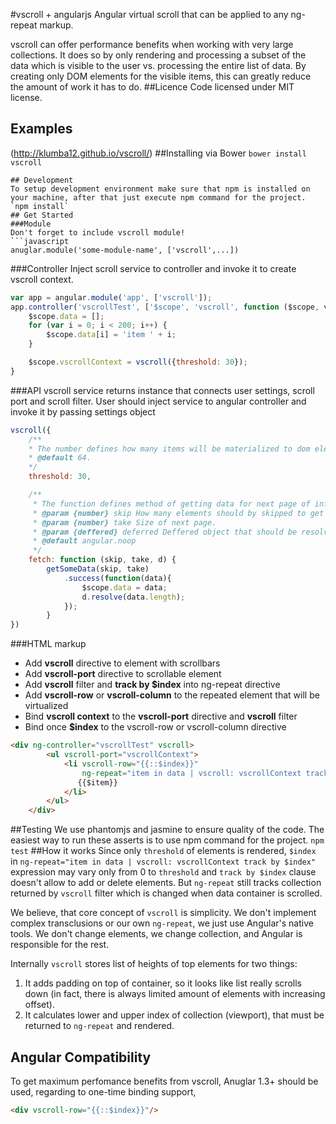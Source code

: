 #vscroll + angularjs
Angular virtual scroll that can be applied to any ng-repeat markup.

vscroll can offer performance benefits when working with very large collections. 
It does so by only rendering and processing a subset of the data which is visible to the user vs. processing the entire list of data. 
By creating only DOM elements for the visible items, this can greatly reduce the amount of work it has to do.
##Licence
Code licensed under MIT license.
## Examples
(http://klumba12.github.io/vscroll/)
##Installing via Bower
`bower install vscroll`
```
## Development
To setup development environment make sure that npm is installed on your machine, after that just execute npm command for the project.
`npm install`
## Get Started
###Module
Don't forget to include vscroll module!
```javascript
anuglar.module('some-module-name', ['vscroll',...])
```
###Controller
Inject scroll service to controller and invoke it to create vscroll context.
```javascript
var app = angular.module('app', ['vscroll']);
app.controller('vscrollTest', ['$scope', 'vscroll', function ($scope, vscroll) {
    $scope.data = [];
    for (var i = 0; i < 200; i++) {
	    $scope.data[i] = 'item ' + i;
    }

    $scope.vscrollContext = vscroll({threshold: 30});
}
```
###API
vscroll service returns instance that connects user settings, scroll port and scroll filter.
User should inject service to angular controller and invoke it by passing settings object
```javascript
vscroll({
	/**
 	* The number defines how many items will be materialized to dom elements.
 	* @default 64.
 	*/
	threshold: 30,

	/**
	 * The function defines method of getting data for next page of infinite scroll.		
	 * @param {number} skip How many elements should by skipped to get next page.
	 * @param {number} take Size of next page.
	 * @param {deffered} deferred Deffered object that should be resolved with total number of items.
	 * @default angular.noop
	 */
	fetch: function (skip, take, d) {
        getSomeData(skip, take)
          	.success(function(data){
               	$scope.data = data;
               	d.resolve(data.length);
            });
        }		
})
```
###HTML markup
* Add **vscroll** directive to element with scrollbars
* Add **vscroll-port** directive to scrollable element
* Add **vscroll** filter and **track by $index** into ng-repeat directive
* Add **vscroll-row** or **vscroll-column** to the repeated element that will be virtualized
* Bind **vscroll context** to the **vscroll-port** directive and **vscroll** filter
* Bind once **$index** to the vscroll-row or vscroll-column directive
```html
<div ng-controller="vscrollTest" vscroll>
        <ul vscroll-port="vscrollContext">
            <li vscroll-row="{{::$index}}" 
            	ng-repeat="item in data | vscroll: vscrollContext track by $index">
               {{$item}}
            </li>            
        </ul>
    </div>
```
##Testing
We use phantomjs and jasmine to ensure quality of the code.
The easiest way to run these asserts is to use npm command for the project.
`npm test`
##How it works
Since only `threshold` of elements is rendered, `$index` in 
`ng-repeat="item in data | vscroll: vscrollContext track by $index"` expression
may vary only from 0 to `threshold` 
and `track by $index` clause doesn't allow to add or delete elements.
But `ng-repeat` still tracks collection returned by `vscroll` filter
which is changed when data container is scrolled.

We believe, that core concept of `vscroll` is simplicity. 
We don't implement complex transclusions or our own `ng-repeat`, we just use Angular's native tools.
We don't change elements, we change collection, and Angular is responsible for the rest.

Internally `vscroll` stores list of heights of top elements for two things: 
1. It adds padding on top of container, so it looks like list really scrolls down 
(in fact, there is always limited amount of elements with increasing offset).
2. It calculates lower and upper index of collection (viewport), 
that must be returned to `ng-repeat` and rendered.
## Angular Compatibility
To get maximum perfomance benefits from vscroll, Anuglar 1.3+ should be used, regarding to one-time binding support,
```html
<div vscroll-row="{{::$index}}"/>